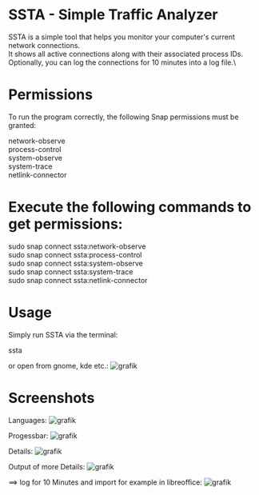 # SSTA - Simple Traffic Analyzer

SSTA is a simple tool that helps you monitor your computer's current network connections. \
It shows all active connections along with their associated process IDs. \
Optionally, you can log the connections for 10 minutes into a log file.\

# Permissions

To run the program correctly, the following Snap permissions must be granted:

network-observe\
process-control\
system-observe\
system-trace\
netlink-connector

# Execute the following commands to get permissions:
sudo snap connect ssta:network-observe\
sudo snap connect ssta:process-control\
sudo snap connect ssta:system-observe\
sudo snap connect ssta:system-trace\
sudo snap connect ssta:netlink-connector

# Usage
Simply run SSTA via the terminal:

ssta

or open from gnome, kde etc.:
![grafik](https://github.com/user-attachments/assets/9abbd45f-fd62-42e5-b738-945b37bb67fe)


# Screenshots

Languages:
![grafik](https://github.com/user-attachments/assets/7b106ed4-1d02-4358-a0ce-6f4395cdca0e)

Progessbar:
![grafik](https://github.com/user-attachments/assets/27bf5c88-b12c-4650-9291-e2409ba4f650)

Details:
![grafik](https://github.com/user-attachments/assets/b94afcec-da19-4bd8-bc1e-14d0cdfd2b2c)

Output of more Details:
![grafik](https://github.com/user-attachments/assets/c9bab4f0-c138-4b8b-a716-538ac0cac846)

==> log for 10 Minutes and import for example in libreoffice:
![grafik](https://github.com/user-attachments/assets/6b1f4970-3689-4ec4-9e5b-f3dbeaef3270)





